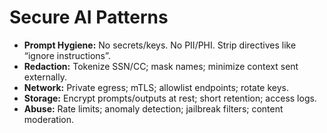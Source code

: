 # Secure AI Patterns

- **Prompt Hygiene:** No secrets/keys. No PII/PHI. Strip directives like “ignore instructions”.
- **Redaction:** Tokenize SSN/CC; mask names; minimize context sent externally.
- **Network:** Private egress; mTLS; allowlist endpoints; rotate keys.
- **Storage:** Encrypt prompts/outputs at rest; short retention; access logs.
- **Abuse:** Rate limits; anomaly detection; jailbreak filters; content moderation.
